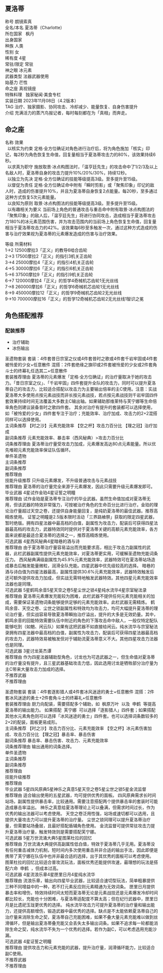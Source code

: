 夏洛蒂
---

  
称号 朗镜索真  
全名/本名 夏洛蒂（Charlotte）  
所在国家   枫丹    
出身国家  
种族 人类  
性别 女  
稀有度 4星  
常驻/限定 常驻  
神之眼 冰元素  
武器类型 法器武器使用  
始基力 芒性  
命之座 真视镜座  
特殊料理   独家秘闻·美食专栏    
实装日期 2023年11月08日（4.2版本）  
TAG 治疗、独家摄影、协同攻击、冷却减少、能量恢复、自身伤害提升  
介绍 充满活力的蒸汽鸟报记者，每时每刻都在为「真相」而奔走。

  

  

  

  

命之座
---

  
名称 效果  
  以核实为约束 定格·全方位确证对角色进行治疗后，将为角色施加「核实」印记，每2秒为角色恢复生命值，回复量相当于夏洛蒂攻击力的80%，该效果持续6秒。  
  以求真为职守 施放取景·冰点构图法时，「温亨廷先生」的攻击命中了1/2/3及以上名敌人时，夏洛蒂自身的攻击力提升10%/20%/30%，持续12秒。  
  以独立为先决 定格·全方位确证的技能等级提高3级。至多提升至15级。  
  以督促为责任 定格·全方位确证命中附有「瞬时剪影」或「聚焦印象」印记的敌人时，造成的伤害提升10%，并且为夏洛蒂自身恢复2点能量。每20秒，至多通过这种方式恢复5次元素能量。  
  以良知为原则 取景·冰点构图法的技能等级提高3级。至多提升至15级。  
  以有趣相关为要义 当前场上角色的普通攻击与重击命中附有取景·冰点构图法的「聚焦印象」的敌人后，「温亨廷先生」将进行协同攻击，造成相当于夏洛蒂攻击力180%的冰元素范围伤害，并为攻击范围内的当前场上角色恢复生命值，回复量相当于夏洛蒂攻击力的42%。该效果每6秒至多触发一次，通过这种方式造成的伤害与治疗效果视为夏洛蒂的元素爆发造成的伤害与治疗效果。

  

  
等级 所需材料  
1→2 12500摩拉3「正义」的教导6啮合齿轮  
2→3 17500摩拉2「正义」的指引3机关正齿轮  
3→4 25000摩拉4「正义」的指引4机关正齿轮  
4→5 30000摩拉6「正义」的指引6机关正齿轮  
5→6 37500摩拉9「正义」的指引9机关正齿轮  
6→7 120000摩拉4「正义」的哲学4奇械机芯齿轮1无光丝线  
7→8 260000摩拉6「正义」的哲学6奇械机芯齿轮1无光丝线  
8→9 450000摩拉12「正义」的哲学9奇械机芯齿轮2无光丝线  
9→10 700000摩拉16「正义」的哲学12奇械机芯齿轮2无光丝线1智识之冕

角色搭配推荐
------

### 配装推荐

  

*   治疗辅助
*   冰伤输出

  
圣遗物套装 套装：4件套昔日宗室之仪或4件套昔时之歌或4件套千岩牢固或4件套被怜爱的少女+任意散件 混搭：2件套绝缘之旗印或2件套被怜爱的少女或2件套角斗士的终幕礼任选其二+任意散件  
套装推荐理由 夏洛蒂的元素爆发「定格·全方位确证」的治疗量取决于她的攻击力。「昔日宗室之仪」、「千岩牢固」四件套提升全队的攻击力，同时可以提升夏洛蒂自己的攻击力，比较适合搭配以攻击力为主要输出倍率的主C使用。注意：实战夏洛蒂大多使用点按元素战技而非长按元素战技，若点按元素战技则千岩牢固四件套效果持续时间无法覆盖大多数主C输出轴。如果辅助那维莱特与芙宁娜等生命倍率角色则建议装备昔时之歌四件套。 其余对治疗有提升的套装都可以选择使用，如「被怜爱的少女」四件套专注于治疗；充能效率、治疗加成、攻击力的2+2混搭同样可以选择使用。  
主词条推荐 【时之沙】元素充能效率 【空之杯】攻击力百分比 【理之冠】治疗加成  
副词条推荐 元素充能效率、暴击率（西风秘典）>攻击力百分比  
词条推荐理由 夏洛蒂治疗量受攻击力加成，元素爆发高达80点元素能量。所以优先堆砌元素充能效率保证队伍循环。  
单件圣遗物  
主词条推荐  
副词条推荐  
推荐理由  
技能升级推荐 只升级元素爆发，不升级普通攻击与元素战技  
推荐理由 夏洛蒂的治疗量完全来源于元素爆发，因此只需要升级元素爆发即可。  
毕业武器 4星试作金珀4星证誓之明瞳  
推荐理由 试作金珀是夏洛蒂专注治疗的毕业武器。虽然生命值加成对夏洛蒂无用，但该武器的特效非常强力，可按被治疗角色的生命百分比进行治疗。金珀的理论治疗量超过天空之卷，还提供自身能量回复，是纯奶夏洛蒂的最佳武器。推荐高精炼使用。 证誓之明瞳是2.5版本限时活动「三界路飨祭」获取的限定四星武器，暂时绝版。拥有四星法器中最高档的白值，副属性为攻击力，配装后可获得四星法器最高档的攻击力，武器特效同时提供对于夏洛蒂关键的高额元素充能效率，各方面来说都是最适合夏洛蒂的选择之一，推荐高精炼使用。  
可选武器 4星西风秘典4星暗巷的酒与诗  
推荐理由 由于夏洛蒂治疗量容易溢出而充能要求高，相比于攻击力副属性的武器，此栏武器副属性提供元素充能效率，对夏洛蒂更实用，可缓解圣遗物充能词条压力。 西风秘典满级副属性为45.9%元素充能效率，武器特效可在夏洛蒂站场造成暴击后触发能量微粒，润滑全队充能。四星武器中优先级较高的选择。 暗巷的酒与诗白值为四星法器最高，副属性提供30.6%元素充能效率，武器特效触发后还可额外提供攻击力加成，但实战无需特地触发武器特效。其他四星元素充能效率法器也是同理。  
可选武器 5星鹤鸣余音5星天空之卷5星尘世之锁4星纯水流华4星宗室秘法录  
推荐理由 夏洛蒂元素爆发充能较为困难，此栏武器不提供任何元素充能相关的加成，需要保证圣遗物词条能够提供足够的元素充能效率。此栏武器无需精炼。 鹤鸣余音、天空之卷、尘世之锁副属性和特效均为攻击力，均可大幅提升夏洛蒂的理论治疗量，但实战容易导致夏洛蒂瞬抬治疗溢出，提升的大多是无效奶量。其中，鹤鸣余音的回能特效需要队伍中附近的角色的下落攻击命中敌人，一般仅特定配队能够吃到（如魈、闲云队）如果有这把武器不如直接给闲云。纯水流华与宗室秘法录拥有四星法器中最高档的白值，副属性为攻击力，配装后可获得四星法器最高档的攻击力，武器特效易被触发但对于辅助流夏洛蒂意义不大。其他四星攻击力法器也是同理。  
可选武器 3星讨龙英杰谭  
推荐理由 作为四星法器辅助型角色，讨龙也为可选武器之一，但生命值对夏洛蒂的治疗量没有提升，且三星武器基础攻击力低，因此选用讨龙是牺牲部分治疗量为主C带来大量攻击力加成的选择。  
不推荐武器  
不推荐理由

  
圣遗物套装 套装：4件套逐影猎人或4件套冰风迷途的勇士+任意散件 混搭：2件套冰风迷途的勇士+2件套角斗士的终幕礼+任意散件  
套装推荐理由 厨力向配装，需要搭配多个辅助，如  枫原万叶  以及  申鹤  等提高夏洛蒂的输出能力。 如果搭配  芙宁娜  可以选择「逐影猎人」四件套；如果搭配其他水元素角色则可以选择「冰风迷途的勇士」四件套。也可以选择词条数较多的2+2的配装，面板更易成形。  
主词条推荐 【时之沙】攻击力百分比、元素充能效率 【空之杯】冰元素伤害加成、攻击力百分比 【理之冠】暴击率、暴击伤害  
副词条推荐 暴击率、暴击伤害、攻击力、元素充能效率  
词条推荐理由 输出通用的词条选择。  
单件圣遗物  
主词条推荐  
副词条推荐  
推荐理由  
技能升级推荐  
推荐理由  
毕业武器 5星四风原典5星神乐之真意5星天空之卷5星尘世之锁5星金流监督  
推荐理由 适合输出使用的五星武器，均可提供优秀的面板。 四风原典需求长时间站场，副属性提供暴击率，比较通用。需要注意搭配两个提供暴击率的套装时可能造成暴击率溢出。 神乐之真意给夏洛蒂理论上可以叠满，但需求时间过长，作为优秀的输出法器可以考虑使用。 天空之卷泛用性强，站场或速切都可以选用，且提供大量攻击力可以提升夏洛蒂的治疗量。 尘世之锁同理可以提升夏洛蒂治疗量，但需要站场叠层，且最好搭配盾辅角色使用。 金流监督可提供常驻攻击力提升夏洛蒂治疗量，触发特效则是需要搭配芙宁娜。  
可选武器 5星万世流涌大典5星图莱杜拉的回忆  
推荐理由 万世流涌大典提供高副属性低白值，特效于夏洛蒂几乎无用。夏洛蒂没有任何重击减体力机制，短时间内多次使用重击并非合适的输出手法，因此即便是携带了芙宁娜在队伍中也并非最合适的选择，出于其优秀的面板可以考虑使用。 图莱杜拉的回忆比较适合普攻流玩法，面板优秀还能提供攻速，最理想的玩法是搭配六命  申鹤  ，但成本过高。  
可选武器 4星流浪乐章4星匣里日月4星纯水流华  
推荐理由 流浪乐章，输出向四星毕业武器，比较适合速切型玩法，简单粗暴提供三种不同增益中的一种，若不打元素反应则元素精通为无效词条。 匣里日月提供暴击率和增伤，特效持续时间太短而夏洛蒂无论是元素战技还是元素爆发冷却时间都比较长，充能也十分困难，与夏洛蒂适配度不算太高；但在纪行武器中，匣里日月是比遗祀玉珑更优秀的选择。 纯水流华攻击力可提升夏洛蒂的治疗量和输出能力，还提供高额增伤，锻造武器中最优秀的选择。缺点是不太能依赖夏洛蒂自己的治疗量来消除生命之契，夏洛蒂自己充能困难，如果不叠大量元素充能难以做到丝滑循环，但是输出夏洛蒂叠充能又会丢失太多输出词条。如果不追求每一轮都能消除生命之契，纯水流华不失为一个优秀的选择。若作为副C，可以考虑选用充能沙漏。  
可选武器 4星证誓之明瞳  
推荐理由 提供攻击力和元素充能的武器，提升治疗量，润滑循环能力，比较适合副C使用。  
不推荐武器  
不推荐理由
